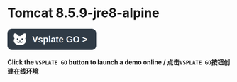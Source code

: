 # Tomcat 8.5.9-jre8-alpine

<a href="https://www.vsplate.com/?docker-compose=https://github.com/vsplate/dcenvs/tomcat/8.5.9-jre8-alpine"><img alt="VSPLATE GO" src="https://raw.githubusercontent.com/vsplate/images/master/vsgo_btn.png" width="200px"></a>

**Click the `VSPLATE GO` button to launch a demo online / 点击`VSPLATE GO`按钮创建在线环境**